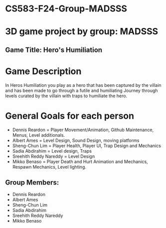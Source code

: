 # CS583-F24-Group-MADSSS
# 3D game project by group: MADSSS

## Game Title: Hero's Humiliation

# Game Description
In Heros Humiliation you play as a hero that has been captured by the villain and has been made to go through a futile and humiliating Journey through levels curated by the villain with traps to humiliate the hero.

# General Goals for each person
- Dennis Reardon = Player Movement/Animation, Github Maintenance, Menus, Level additionals.
- Albert Ames = Level Design, Sound Design, moving platforms
- Sheng-Chun Lim = Player Health, Player UI, Trap Design and Mechanics
- Sadia Abdirahim = Level design, Traps
- Sreehith Reddy Nareddy = Level Design
- Mikko Benaso = Player Death and Hurt Animation and Mechanics, Respawn Mechanics, Level lighting.

## Group Members:
- Dennis Reardon
- Albert Ames
- Sheng-Chun Lim
- Sadia Abdirahim
- Sreehith Reddy Nareddy
- Mikko Benaso


